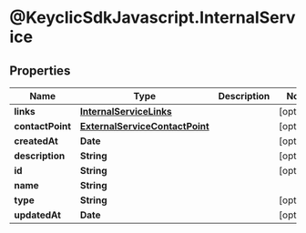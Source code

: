# @KeyclicSdkJavascript.InternalService

## Properties
Name | Type | Description | Notes
------------ | ------------- | ------------- | -------------
**links** | [**InternalServiceLinks**](InternalServiceLinks.md) |  | [optional] 
**contactPoint** | [**ExternalServiceContactPoint**](ExternalServiceContactPoint.md) |  | [optional] 
**createdAt** | **Date** |  | [optional] 
**description** | **String** |  | [optional] 
**id** | **String** |  | [optional] 
**name** | **String** |  | 
**type** | **String** |  | [optional] 
**updatedAt** | **Date** |  | [optional] 


